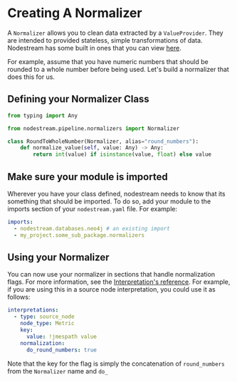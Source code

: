 # Creating A Normalizer

A `Normalizer` allows you to clean data extracted by a `ValueProvider`. They are intended to provided stateless, simple
transformations of data. Nodestream has some built in ones that you can view [here](../reference/normalizers.md).

For example, assume that you have numeric numbers that should be rounded to a whole number before being used.
Let's build a normalizer that does this for us.

## Defining your Normalizer Class

```python
from typing import Any

from nodestream.pipeline.normalizers import Normalizer

class RoundToWholeNumber(Normalizer, alias="round_numbers"):
    def normalize_value(self, value: Any) -> Any:
        return int(value) if isinstance(value, float) else value
```

## Make sure your module is imported

Wherever you have your class defined, nodestream needs to know that its something that should be imported. To do
so, add your module to the imports section of your `nodestream.yaml` file. For example:

```yaml
imports:
  - nodestream.databases.neo4j # an existing import
  - my_project.some_sub_package.normalizers
```

## Using your Normalizer

You can now use your normalizer in sections that handle normalization flags. For more information,
see the [Interpretation's reference](../reference/interpretations.md). For example, if you are using this
in a source node interpretation, you could use it as follows:

```yaml
interpretations:
  - type: source_node
    node_type: Metric
    key:
      value: !jmespath value
    normalization:
      do_round_numbers: true
```

Note that the key for the flag is simply the concatenation of `round_numbers` from the `Normalizer` name and `do_`
